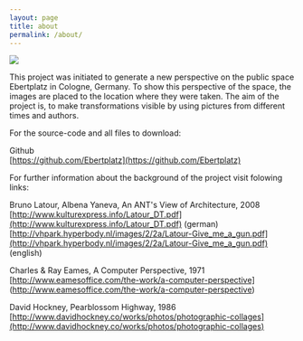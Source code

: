 ```yaml
---
layout: page
title: about
permalink: /about/
---
```


<img src="/assets/background1.gif">

This project was initiated to generate a new perspective on the public space Ebertplatz in Cologne, Germany. To show this perspective of the space, the images are placed to the location where they were taken. The aim of the project is, to make transformations visible by using pictures from different times and authors. 

For the source-code and all files to download:

Github  
[https://github.com/Ebertplatz](https://github.com/Ebertplatz)


For further information about the background of the project visit folowing links:

Bruno Latour, Albena Yaneva, An ANT's View of Architecture, 2008  
[http://www.kulturexpress.info/Latour_DT.pdf](http://www.kulturexpress.info/Latour_DT.pdf)  (german)  
[http://vhpark.hyperbody.nl/images/2/2a/Latour-Give_me_a_gun.pdf](http://vhpark.hyperbody.nl/images/2/2a/Latour-Give_me_a_gun.pdf) (english)  

 Charles & Ray Eames, A Computer Perspective, 1971
 [http://www.eamesoffice.com/the-work/a-computer-perspective]
 (http://www.eamesoffice.com/the-work/a-computer-perspective) 

David Hockney, Pearblossom Highway, 1986   
[http://www.davidhockney.co/works/photos/photographic-collages](http://www.davidhockney.co/works/photos/photographic-collages)  

